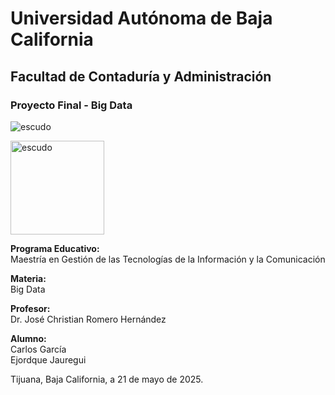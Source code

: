 # Universidad Autónoma de Baja California

## Facultad de Contaduría y Administración

### Proyecto Final - Big Data

![escudo](https://github.com/user-attachments/assets/f0211137-058b-4812-b8b1-d16d4936afa3)

<img src="https://github.com/user-attachments/assets/f0211137-058b-4812-b8b1-d16d4936afa3" alt="escudo" width="150"/>

**Programa Educativo:**  
Maestría en Gestión de las Tecnologías de la Información y la Comunicación

**Materia:**  
Big Data

**Profesor:**  
Dr. José Christian Romero Hernández

**Alumno:**  
Carlos García  
Ejordque Jauregui

Tijuana, Baja California, a 21 de mayo de 2025.
